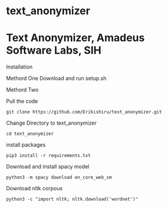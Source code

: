 # text_anonymizer
Text Anonymizer, Amadeus Software Labs, SIH
====
Installation

Methord One
Download and run setup.sh

Methord Two

Pull the code 
```
git clone https://github.com/Erikishiru/text_anonymizer.git
```
Change Directory to text_anonymizer
```
cd text_anonymizer
```

install packages 
```
pip3 install -r requirements.txt
```

Download and install spacy model 
```
python3 -m spacy download en_core_web_sm
```

Download nltk corpous 
```
python3 -c "import nltk; nltk.download('wordnet')"
```
